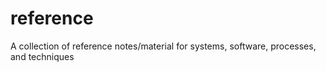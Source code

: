 # reference
A collection of reference notes/material for systems, software, processes, and techniques
